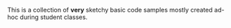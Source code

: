 This is a collection of **very** sketchy basic code samples mostly created ad-hoc during student classes.
